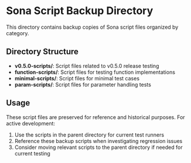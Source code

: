 # Sona Script Backup Directory

This directory contains backup copies of Sona script files organized by category.

## Directory Structure

- **v0.5.0-scripts/**: Script files related to v0.5.0 release testing
- **function-scripts/**: Script files for testing function implementations
- **minimal-scripts/**: Script files for minimal test cases
- **param-scripts/**: Script files for parameter handling tests

## Usage

These script files are preserved for reference and historical purposes. For active development:

1. Use the scripts in the parent directory for current test runners
2. Reference these backup scripts when investigating regression issues
3. Consider moving relevant scripts to the parent directory if needed for current testing
